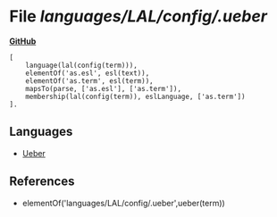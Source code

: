 # File _languages/LAL/config/.ueber_
**[GitHub](https://github.com/softlang/yas/blob/master/languages/LAL/config/.ueber)**
```
[
    language(lal(config(term))),
    elementOf('as.esl', esl(text)),
    elementOf('as.term', esl(term)),
    mapsTo(parse, ['as.esl'], ['as.term']),
    membership(lal(config(term)), eslLanguage, ['as.term'])
].
```

## Languages
* [Ueber](../languages/Ueber.md)

## References
* elementOf('languages/LAL/config/.ueber',ueber(term))

